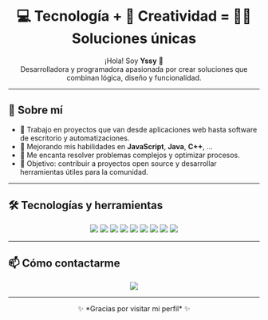 <h1 align="center">💻 Tecnología + 🎨 Creatividad = 🚀✨ Soluciones únicas</h1>

<p align="center">
  ¡Hola! Soy <strong>Yssy</strong> 👋<br>
  Desarrolladora y programadora apasionada por crear soluciones que combinan lógica, diseño y funcionalidad.
</p>

---

## 🚀 Sobre mí
- 🔭 Trabajo en proyectos que van desde aplicaciones web hasta software de escritorio y automatizaciones.
- 🌱 Mejorando mis habilidades en **JavaScript**, **Java**, **C++**, ...
- 🧠 Me encanta resolver problemas complejos y optimizar procesos.
- 🎯 Objetivo: contribuir a proyectos open source y desarrollar herramientas útiles para la comunidad.

---

## 🛠 Tecnologías y herramientas
<p align="center">
  <!-- Lenguajes -->
  <img src="https://img.shields.io/badge/Code-JavaScript-yellow?style=for-the-badge&logo=javascript" />
  <img src="https://img.shields.io/badge/Code-Java-red?style=for-the-badge&logo=java" />
  <img src="https://img.shields.io/badge/Code-C++-00599C?style=for-the-badge&logo=cplusplus" />
  <img src="https://img.shields.io/badge/Code-HTML5-orange?style=for-the-badge&logo=html5" />
  <img src="https://img.shields.io/badge/Code-CSS3-blue?style=for-the-badge&logo=css3" />
  
  <!-- Frameworks -->
  <img src="https://img.shields.io/badge/Frontend-React-61DAFB?style=for-the-badge&logo=react" />
  <img src="https://img.shields.io/badge/Backend-Node.js-green?style=for-the-badge&logo=node.js" />
  
  <!-- Herramientas -->
  <img src="https://img.shields.io/badge/Tools-Git-orange?style=for-the-badge&logo=git" />
  <img src="https://img.shields.io/badge/Tools-Docker-2496ED?style=for-the-badge&logo=docker" />
</p>

---


## 📫 Cómo contactarme
<p align="center">
  <a href="https://github.com/yssydev"><img src="https://img.shields.io/badge/GitHub-yssydev-black?style=for-the-badge&logo=github" /></a>
</p>

---

<p align="center">
  ✨ *Gracias por visitar mi perfil* ✨
</p>

